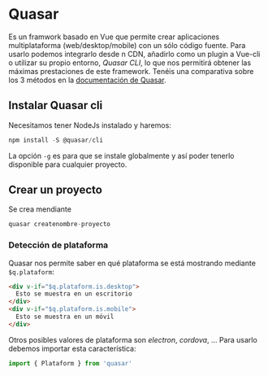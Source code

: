 # Quasar
Es un framwork basado en Vue que permite crear aplicaciones multiplataforma (web/desktop/mobile) con un sólo código fuente. Para usarlo podemos integrarlo desde n CDN, añadirlo como un plugin a Vue-cli o utilizar su propio entorno, _Quasar CLI_, lo que nos permitirá obtener las máximas prestaciones de este framework. Tenéis una comparativa sobre los 3 métodos en la [documentación de Quasar](https://quasar.dev/start/pick-quasar-flavour).

## Instalar Quasar cli
Necesitamos tener NodeJs instalado y haremos:
```javascript
npm install -S @quasar/cli
```

La opción `-g` es para que se instale globalmente y así poder tenerlo disponible para cualquier proyecto.

## Crear un proyecto
Se crea mendiante
```javascript
quasar createnombre-proyecto
```

### Detección de plataforma
Quasar nos permite saber en qué plataforma se está mostrando mediante `$q.plataform`:
```html
<div v-if="$q.plataform.is.desktop">
  Esto se muestra en un escritorio
</div>
<div v-if="$q.plataform.is.mobile">
  Esto se muestra en un móvil
</div>
```

Otros posibles valores de plataforma son _electron_, _cordova_, ... Para usarlo debemos importar esta característica:
```javascript
import { Plataform } from 'quasar'
```

